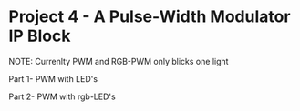 # Project 4 - A Pulse-Width Modulator IP Block

NOTE: Currenlty PWM and RGB-PWM only blicks one light

Part 1-  PWM with LED's

Part 2-  PWM with rgb-LED's
